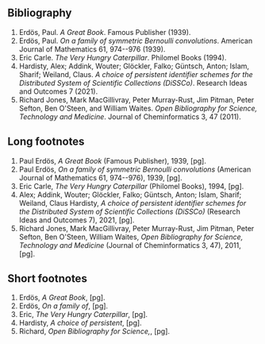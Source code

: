 ## Bibliography
1. Erdös, Paul. *A Great Book*. Famous Publisher (1939).
2. Erdös, Paul. *On a family of symmetric Bernoulli convolutions*. American Journal of Mathematics 61, 974--976 (1939).
3. Eric Carle. *The Very Hungry Caterpillar*. Philomel Books (1994).
4. Hardisty, Alex; Addink, Wouter; Glöckler, Falko; Güntsch, Anton; Islam, Sharif; Weiland, Claus. *A choice of persistent identifier schemes for the Distributed System of Scientific Collections (DiSSCo)*. Research Ideas and Outcomes 7 (2021).
5. Richard Jones, Mark MacGillivray, Peter Murray-Rust, Jim Pitman, Peter Sefton, Ben O'Steen, and William Waites. *Open Bibliography for Science, Technology and Medicine*. Journal of Cheminformatics 3, 47 (2011).

## Long footnotes
1. Paul Erdös, *A Great Book* (Famous Publisher), 1939, [pg].
2. Paul Erdös, *On a family of symmetric Bernoulli convolutions* (American Journal of Mathematics 61, 974--976), 1939, [pg].
3. Eric Carle, *The Very Hungry Caterpillar* (Philomel Books), 1994, [pg].
4. Alex; Addink, Wouter; Glöckler, Falko; Güntsch, Anton; Islam, Sharif; Weiland, Claus Hardisty, *A choice of persistent identifier schemes for the Distributed System of Scientific Collections (DiSSCo)* (Research Ideas and Outcomes 7), 2021, [pg].
5. Richard Jones, Mark MacGillivray, Peter Murray-Rust, Jim Pitman, Peter Sefton, Ben O'Steen, William Waites, *Open Bibliography for Science, Technology and Medicine* (Journal of Cheminformatics 3, 47), 2011, [pg].

## Short footnotes
1. Erdös, *A Great Book*, [pg].
2. Erdös, *On a family of*, [pg].
3. Eric, *The Very Hungry Caterpillar*, [pg].
4. Hardisty, *A choice of persistent*, [pg].
5. Richard, *Open Bibliography for Science,*, [pg].
